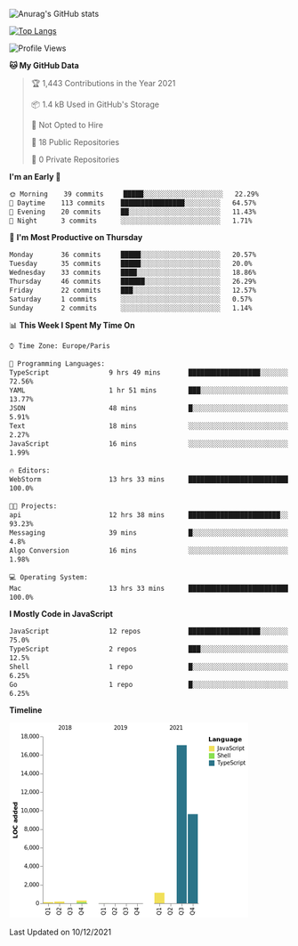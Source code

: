 ![Anurag's GitHub stats](https://github-readme-stats.vercel.app/api?username=sufiane&theme=dark&show_icons=true&count_private=true)


[![Top Langs](https://github-readme-stats.vercel.app/api/top-langs/?username=sufiane&layout=compact)](https://github.com/anuraghazra/github-readme-stats)

<!--START_SECTION:waka-->
![Profile Views](http://img.shields.io/badge/Profile%20Views-0-blue)

**🐱 My GitHub Data** 

> 🏆 1,443 Contributions in the Year 2021
 > 
> 📦 1.4 kB Used in GitHub's Storage 
 > 
> 🚫 Not Opted to Hire
 > 
> 📜 18 Public Repositories 
 > 
> 🔑 0 Private Repositories  
 > 
**I'm an Early 🐤** 

```text
🌞 Morning    39 commits     █████░░░░░░░░░░░░░░░░░░░░   22.29% 
🌆 Daytime    113 commits    ████████████████░░░░░░░░░   64.57% 
🌃 Evening    20 commits     ██░░░░░░░░░░░░░░░░░░░░░░░   11.43% 
🌙 Night      3 commits      ░░░░░░░░░░░░░░░░░░░░░░░░░   1.71%

```
📅 **I'm Most Productive on Thursday** 

```text
Monday       36 commits     █████░░░░░░░░░░░░░░░░░░░░   20.57% 
Tuesday      35 commits     █████░░░░░░░░░░░░░░░░░░░░   20.0% 
Wednesday    33 commits     ████░░░░░░░░░░░░░░░░░░░░░   18.86% 
Thursday     46 commits     ██████░░░░░░░░░░░░░░░░░░░   26.29% 
Friday       22 commits     ███░░░░░░░░░░░░░░░░░░░░░░   12.57% 
Saturday     1 commits      ░░░░░░░░░░░░░░░░░░░░░░░░░   0.57% 
Sunday       2 commits      ░░░░░░░░░░░░░░░░░░░░░░░░░   1.14%

```


📊 **This Week I Spent My Time On** 

```text
⌚︎ Time Zone: Europe/Paris

💬 Programming Languages: 
TypeScript               9 hrs 49 mins       ██████████████████░░░░░░░   72.56% 
YAML                     1 hr 51 mins        ███░░░░░░░░░░░░░░░░░░░░░░   13.77% 
JSON                     48 mins             █░░░░░░░░░░░░░░░░░░░░░░░░   5.91% 
Text                     18 mins             ░░░░░░░░░░░░░░░░░░░░░░░░░   2.27% 
JavaScript               16 mins             ░░░░░░░░░░░░░░░░░░░░░░░░░   1.99%

🔥 Editors: 
WebStorm                 13 hrs 33 mins      █████████████████████████   100.0%

🐱‍💻 Projects: 
api                      12 hrs 38 mins      ███████████████████████░░   93.23% 
Messaging                39 mins             █░░░░░░░░░░░░░░░░░░░░░░░░   4.8% 
Algo Conversion          16 mins             ░░░░░░░░░░░░░░░░░░░░░░░░░   1.98%

💻 Operating System: 
Mac                      13 hrs 33 mins      █████████████████████████   100.0%

```

**I Mostly Code in JavaScript** 

```text
JavaScript               12 repos            ██████████████████░░░░░░░   75.0% 
TypeScript               2 repos             ███░░░░░░░░░░░░░░░░░░░░░░   12.5% 
Shell                    1 repo              █░░░░░░░░░░░░░░░░░░░░░░░░   6.25% 
Go                       1 repo              █░░░░░░░░░░░░░░░░░░░░░░░░   6.25%

```


**Timeline**

![Chart not found](https://raw.githubusercontent.com/Sufiane/Sufiane/main/charts/bar_graph.png) 


 Last Updated on 10/12/2021
<!--END_SECTION:waka-->


<!--
**Sufiane/sufiane** is a ✨ _special_ ✨ repository because its `README.md` (this file) appears on your GitHub profile.

Here are some ideas to get you started:

- 🔭 I’m currently working on ...
- 🌱 I’m currently learning ...
- 👯 I’m looking to collaborate on ...
- 🤔 I’m looking for help with ...
- 💬 Ask me about ...
- 📫 How to reach me: ...
- 😄 Pronouns: ...
- ⚡ Fun fact: ...
-->
